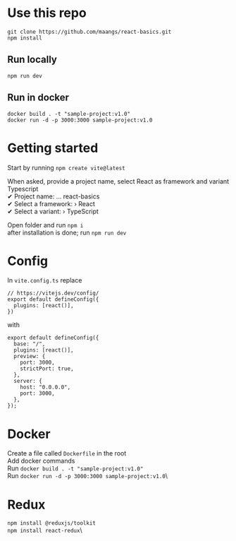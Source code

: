 # Use this repo

`git clone https://github.com/maangs/react-basics.git`\
`npm install`

## Run locally

`npm run dev`

## Run in docker

`docker build . -t "sample-project:v1.0"`\
`docker run -d -p 3000:3000 sample-project:v1.0`

# Getting started

Start by running
`npm create vite@latest`

When asked, provide a project name, select React as framework and variant Typescript\
✔ Project name: … react-basics\
✔ Select a framework: › React\
✔ Select a variant: › TypeScript

Open folder and run `npm i`\
after installation is done; run `npm run dev`

# Config

In `vite.config.ts` replace

```
// https://vitejs.dev/config/
export default defineConfig({
  plugins: [react()],
})

```

with

```
export default defineConfig({
  base: "/",
  plugins: [react()],
  preview: {
    port: 3000,
    strictPort: true,
  },
  server: {
    host: "0.0.0.0",
    port: 3000,
  },
});

```

# Docker

Create a file called `Dockerfile` in the root\
Add docker commands\
Run `docker build . -t "sample-project:v1.0"`\
Run `docker run -d -p 3000:3000 sample-project:v1.0`\

# Redux

`npm install @reduxjs/toolkit`\
`npm install react-redux`\
